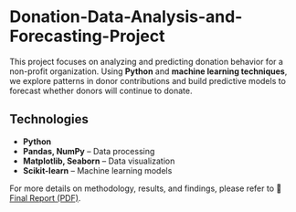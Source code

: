 # Donation-Data-Analysis-and-Forecasting-Project

This project focuses on analyzing and predicting donation behavior for a non-profit organization. Using **Python** and **machine learning techniques**, we explore patterns in donor contributions and build predictive models to forecast whether donors will continue to donate.

## Technologies
- **Python**
- **Pandas, NumPy** – Data processing
- **Matplotlib, Seaborn** – Data visualization
- **Scikit-learn** – Machine learning models

For more details on methodology, results, and findings, please refer to 📄 [Final Report (PDF)](Final_Report.pdf).

